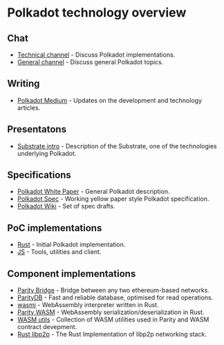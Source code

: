 # Polkadot technology overview

## Chat
- [Technical channel](https://riot.im/app/#/room/#polkadot-technical:matrix.org) - Discuss Polkadot implementations.
- [General channel](https://riot.im/app/#/room/#polkadot-watercooler:matrix.org) - Discuss general Polkadot topics.

## Writing
- [Polkadot Medium](https://medium.com/polkadot-network) - Updates on the development and technology articles.

## Presentatons
- [Substrate intro](https://slides.com/paritytech/paritysubstrate#/) - Description of the Substrate, one of the technologies underlying Polkadot.

## Specifications
- [Polkadot White Paper](https://github.com/w3f/polkadot-white-paper/raw/master/PolkaDotPaper.pdf) - General Polkadot description.
- [Polkadot Spec](https://github.com/w3f/polkadot-spec/blob/master/spec.md) - Working yellow paper style Polkadot specification.
- [Polkadot Wiki](https://github.com/paritytech/polkadot/wiki) - Set of spec drafts.

## PoC implementations
- [Rust](https://github.com/paritytech/polkadot) - Initial Polkadot implementation.
- [JS](https://polkadot.js.org/) - Tools, utilities and client.

## Component implementations
- [Parity Bridge](https://github.com/paritytech/parity-bridge) - Bridge between any two ethereum-based networks.
- [ParityDB](https://github.com/paritytech/paritydb) - Fast and reliable database, optimised for read operations.
- [wasmi](https://github.com/paritytech/wasmi) - WebAssembly interpreter written in Rust.
- [Parity WASM](https://github.com/paritytech/parity-wasm) - WebAssembly serialization/deserialization in Rust.
- [WASM utils](https://github.com/paritytech/wasm-utils) - Collection of WASM utilities used in Parity and WASM contract devepment.
- [Rust libp2p](https://github.com/libp2p/rust-libp2p) - The Rust Implementation of libp2p networking stack.
